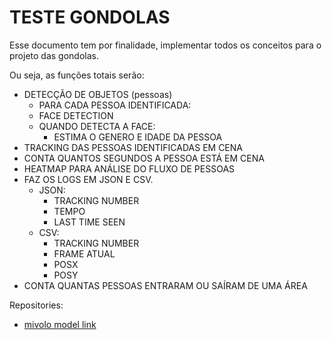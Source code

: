 # TESTE GONDOLAS

Esse documento tem por finalidade, implementar todos os conceitos para o projeto das gondolas.

Ou seja, as funções totais serão:

- DETECÇÃO DE OBJETOS (pessoas)
    - PARA CADA PESSOA IDENTIFICADA:
    - FACE DETECTION
    - QUANDO DETECTA A FACE:
        - ESTIMA O GENERO E IDADE DA PESSOA
- TRACKING DAS PESSOAS IDENTIFICADAS EM CENA
- CONTA QUANTOS SEGUNDOS A PESSOA ESTÁ EM CENA
- HEATMAP PARA ANÁLISE DO FLUXO DE PESSOAS
- FAZ OS LOGS EM JSON E CSV.
    - JSON:
        - TRACKING NUMBER
        - TEMPO
        - LAST TIME SEEN
    - CSV:
        - TRACKING NUMBER
        - FRAME ATUAL
        - POSX
        - POSY
- CONTA QUANTAS PESSOAS ENTRARAM OU SAÍRAM DE UMA ÁREA


Repositories:
- [mivolo model link](https://github.com/WildChlamydia/MiVOLO)



